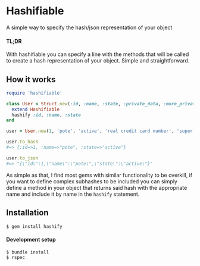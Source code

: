# Hashifiable

A simple way to specify the hash/json representation of your object

#### TL;DR

With hashifiable you can specify a line with the methods that will be called to
create a hash representation of your object. Simple and straightforward.

## How it works

```ruby
require 'hashifiable'

class User < Struct.new(:id, :name, :state, :private_data, :more_private_data)
  extend Hashifiable
  hashify :id, :name, :state
end

user = User.new(1, 'pote', 'active', 'real credit card number', 'super secret token')

user.to_hash
#=> {:id=>1, :name=>"pote", :state=>"active"}

user.to_json
#=> "{\"id\":1,\"name\":\"pote\",\"state\":\"active\"}"
```

As simple as that, I find most gems with similar functionality to be overkill, if you want to define complex subhashes to be included you can simply define a method in your object that returns said hash with the appropriate name and include it by name in the `hashify` statement.

## Installation

```
$ gem install hashify
```

#### Development setup

```
$ bundle install
$ rspec
```
